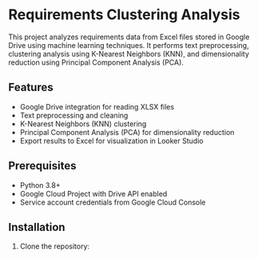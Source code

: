 # Requirements Clustering Analysis

This project analyzes requirements data from Excel files stored in Google Drive using machine learning techniques. It performs text preprocessing, clustering analysis using K-Nearest Neighbors (KNN), and dimensionality reduction using Principal Component Analysis (PCA).

## Features

- Google Drive integration for reading XLSX files
- Text preprocessing and cleaning
- K-Nearest Neighbors (KNN) clustering
- Principal Component Analysis (PCA) for dimensionality reduction
- Export results to Excel for visualization in Looker Studio

## Prerequisites

- Python 3.8+
- Google Cloud Project with Drive API enabled
- Service account credentials from Google Cloud Console

## Installation

1. Clone the repository: 